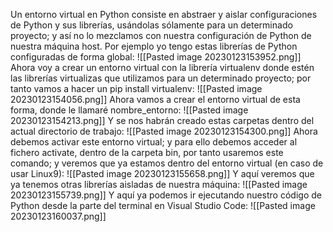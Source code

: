Un entorno virtual en Python consiste en abstraer y aislar configuraciones de Python y sus librerías, usándolas sólamente para un determinado proyecto; y así no lo mezclamos con nuestra configuración de Python de nuestra máquina host. Por ejemplo yo tengo estas librerías de Python configuradas de forma global:
![[Pasted image 20230123153952.png]]
Ahora voy a crear un entorno virtual con la librería virtualenv donde estén las librerías virtualizas que utilizamos para un determinado proyecto; por tanto vamos a hacer un pip install virtualenv:
![[Pasted image 20230123154056.png]]
Ahora vamos a crear el entorno virtual de esta forma, donde le llamaré nombre_entorno:
![[Pasted image 20230123154213.png]]
Y se nos habrán creado estas carpetas dentro del actual directorio de trabajo:
![[Pasted image 20230123154300.png]]
Ahora debemos activar este entorno virtual; y para ello debemos acceder al fichero activate, dentro de la carpeta bin, por tanto usaremos este comando; y veremos que ya estamos dentro del entorno virtual  (en caso de usar Linux9):
![[Pasted image 20230123155658.png]]
Y aquí veremos que ya tenemos otras librerías aisladas de nuestra máquina:
![[Pasted image 20230123155739.png]]
Y aquí ya podemos ir ejecutando nuestro código de Python desde la parte del terminal en Visual Studio Code:
![[Pasted image 20230123160037.png]]
